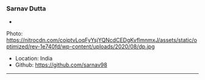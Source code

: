 ### Sarnav Dutta

-
Photo: https://nitrocdn.com/coiptvLoqFyYsjYQNcdCEDgKvflmnmxJ/assets/static/optimized/rev-1e740fd/wp-content/uploads/2020/08/dp.jpg
- Location: India
- Github: https://github.com/sarnav98

***